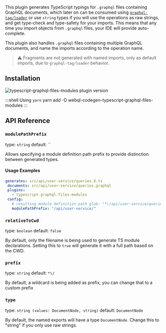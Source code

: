 This plugin generates TypeScript typings for `.graphql` files containing GraphQL documents, which later on can be consumed using [`graphql-tag/loader`](https://github.com/apollographql/graphql-tag#webpack-preprocessing-with-graphql-tagloader) or use `string` types if you will use the operations as raw strings, and get type-check and type-safety for your imports. This means that any time you import objects from `.graphql` files, your IDE will provide auto-complete.

This plugin also handles `.graphql` files containing multiple GraphQL documents, and name the imports according to the operation name.

> ⚠ Fragments are not generated with named imports, only as default imports, due to `graphql-tag/loader` behavior.

## Installation



<img alt="typescript-graphql-files-modules plugin version" src="https://img.shields.io/npm/v/webql-codegen-typescript-graphql-files-modules?color=%23e15799&label=plugin&nbsp;version&style=for-the-badge"/>


    
:::shell Using `yarn`
    yarn add -D webql-codegen-typescript-graphql-files-modules
:::

## API Reference

### `modulePathPrefix`

type: `string`
default: ``

Allows specifying a module definition path prefix to provide distinction
between generated types.

#### Usage Examples

```yml
generates: src/api/user-service/queries.d.ts
 documents: src/api/user-service/queries.graphql
 plugins:
   - typescript-graphql-files-modules
 config:
   # resulting module definition path glob: "*\/api/user-service/queries.graphql"
   modulePathPrefix: "/api/user-service/"
```

### `relativeToCwd`

type: `boolean`
default: `false`

By default, only the filename is being used to generate TS module declarations. Setting this to `true` will generate it with a full path based on the CWD.


### `prefix`

type: `string`
default: `*\/`

By default, a wildcard is being added as prefix, you can change that to a custom prefix


### `type`

type: `string (values: DocumentNode, string)`
default: `DocumentNode`

By default, the named exports will have a type `DocumentNode`. Change this to "string" if you only use raw strings.
